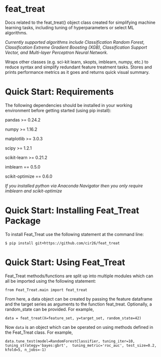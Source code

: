 # feat_treat
Docs related to the feat_treat() object class created for simplifying machine learning tasks, including tuning of hyperparameters or select ML algorithms.

*Currently supported algorithms include Classification Random Forest, Classification Extreme Gradient Boosting (XGB), Classification Support Vector, and Multi-layer Perceptron Neural Network.*

Wraps other classes (e.g. sci-kit learn, skopts, imblearn, numpy, etc.) to reduce syntax and simplify redundant feature treatment tasks.
Stores and prints performance metrics as it goes and returns quick visual summary.


# Quick Start: Requirements
The following dependencies should be installed in your working environment before getting started (using pip install): 

pandas >= 0.24.2 

numpy >= 1.16.2

matplotlib >= 3.0.3

scipy >= 1.2.1

scikit-learn >= 0.21.2

imblearn == 0.5.0

scikit-optimize == 0.6.0

*If you installed python via Anaconda Navigator then you only require imblearn and scikit-optimize*


# Quick Start: Installing Feat_Treat Package
To install Feat_Treat use the following statement at the command line:

``` $ pip install git+https://github.com/cir26/feat_treat ```


# Quick Start: Using Feat_Treat
Feat_Treat methods/functions are split up into multiple modules which can all be imported using the following statement:

``` from Feat_Treat.main import feat_treat ```

From here, a data object can be created by passing the feature dataframe and the target series as arguments to the function feat_treat. Optionally, a random_state can be provided. For example,

``` data = feat_treat(X=feature_set, y=target_set, random_state=42) ```

Now `data` is an object which can be operated on using methods defined in the Feat_Treat class. 
For example,

`data.tune_test(model=RandomForestClassifier, tuning_iter=10, tuning_strategy='bayes:gbrt',  tuning_metric='roc_auc', test_size=0.2, kfold=5, n_jobs=-1)`

